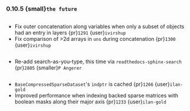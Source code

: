 ### 0.10.5 {small}`the future`

```{rubric} Bugfix
```

* Fix outer concatenation along variables when only a subset of objects had an entry in layers {pr}`1291` {user}`ivirshup`
* Fix comparison of >2d arrays in `uns` during concatenation {pr}`1300` {user}`ivirshup`

```{rubric} Documentation
```
* Re-add search-as-you-type, this time via `readthedocs-sphinx-search` {pr}`2805` {smaller}`P Angerer`

```{rubric} Performance
```

* `BaseCompressedSparseDataset`'s `indptr` is cached {pr}`1266` {user}`ilan-gold`
* Improved performance when indexing backed sparse matrices with boolean masks along their major axis {pr}`1233` {user}`ilan-gold`
